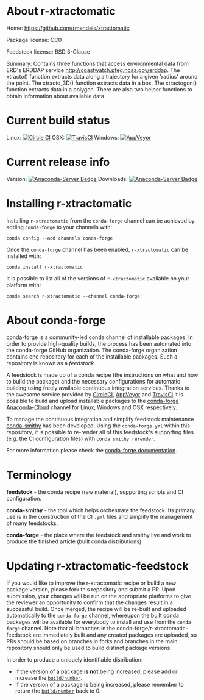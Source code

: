 About r-xtractomatic
====================

Home: https://github.com/rmendels/xtractomatic

Package license: CC0

Feedstock license: BSD 3-Clause

Summary: Contains three functions that access environmental data from ERD's ERDDAP service <http://coastwatch.pfeg.noaa.gov/erddap>. The xtracto() function extracts data along a trajectory for a given 'radius' around the point. The xtracto_3D() function extracts data in a box. The xtractogon() function extracts data in a polygon. There are also two helper functions to obtain information about available data.



Current build status
====================

Linux: [![Circle CI](https://circleci.com/gh/conda-forge/r-xtractomatic-feedstock.svg?style=shield)](https://circleci.com/gh/conda-forge/r-xtractomatic-feedstock)
OSX: [![TravisCI](https://travis-ci.org/conda-forge/r-xtractomatic-feedstock.svg?branch=master)](https://travis-ci.org/conda-forge/r-xtractomatic-feedstock)
Windows: [![AppVeyor](https://ci.appveyor.com/api/projects/status/github/conda-forge/r-xtractomatic-feedstock?svg=True)](https://ci.appveyor.com/project/conda-forge/r-xtractomatic-feedstock/branch/master)

Current release info
====================
Version: [![Anaconda-Server Badge](https://anaconda.org/conda-forge/r-xtractomatic/badges/version.svg)](https://anaconda.org/conda-forge/r-xtractomatic)
Downloads: [![Anaconda-Server Badge](https://anaconda.org/conda-forge/r-xtractomatic/badges/downloads.svg)](https://anaconda.org/conda-forge/r-xtractomatic)

Installing r-xtractomatic
=========================

Installing `r-xtractomatic` from the `conda-forge` channel can be achieved by adding `conda-forge` to your channels with:

```
conda config --add channels conda-forge
```

Once the `conda-forge` channel has been enabled, `r-xtractomatic` can be installed with:

```
conda install r-xtractomatic
```

It is possible to list all of the versions of `r-xtractomatic` available on your platform with:

```
conda search r-xtractomatic --channel conda-forge
```


About conda-forge
=================

conda-forge is a community-led conda channel of installable packages.
In order to provide high-quality builds, the process has been automated into the
conda-forge GitHub organization. The conda-forge organization contains one repository
for each of the installable packages. Such a repository is known as a *feedstock*.

A feedstock is made up of a conda recipe (the instructions on what and how to build
the package) and the necessary configurations for automatic building using freely
available continuous integration services. Thanks to the awesome service provided by
[CircleCI](https://circleci.com/), [AppVeyor](http://www.appveyor.com/)
and [TravisCI](https://travis-ci.org/) it is possible to build and upload installable
packages to the [conda-forge](https://anaconda.org/conda-forge)
[Anaconda-Cloud](http://docs.anaconda.org/) channel for Linux, Windows and OSX respectively.

To manage the continuous integration and simplify feedstock maintenance
[conda-smithy](http://github.com/conda-forge/conda-smithy) has been developed.
Using the ``conda-forge.yml`` within this repository, it is possible to re-render all of
this feedstock's supporting files (e.g. the CI configuration files) with ``conda smithy rerender``.

For more information please check the [conda-forge documentation](https://conda-forge.org/docs/).

Terminology
===========

**feedstock** - the conda recipe (raw material), supporting scripts and CI configuration.

**conda-smithy** - the tool which helps orchestrate the feedstock.
                   Its primary use is in the construction of the CI ``.yml`` files
                   and simplify the management of *many* feedstocks.

**conda-forge** - the place where the feedstock and smithy live and work to
                  produce the finished article (built conda distributions)


Updating r-xtractomatic-feedstock
=================================

If you would like to improve the r-xtractomatic recipe or build a new
package version, please fork this repository and submit a PR. Upon submission,
your changes will be run on the appropriate platforms to give the reviewer an
opportunity to confirm that the changes result in a successful build. Once
merged, the recipe will be re-built and uploaded automatically to the
`conda-forge` channel, whereupon the built conda packages will be available for
everybody to install and use from the `conda-forge` channel.
Note that all branches in the conda-forge/r-xtractomatic-feedstock are
immediately built and any created packages are uploaded, so PRs should be based
on branches in forks and branches in the main repository should only be used to
build distinct package versions.

In order to produce a uniquely identifiable distribution:
 * If the version of a package **is not** being increased, please add or increase
   the [``build/number``](http://conda.pydata.org/docs/building/meta-yaml.html#build-number-and-string).
 * If the version of a package **is** being increased, please remember to return
   the [``build/number``](http://conda.pydata.org/docs/building/meta-yaml.html#build-number-and-string)
   back to 0.